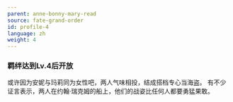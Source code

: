 ```yaml
---
parent: anne-bonny-mary-read
source: fate-grand-order
id: profile-4
language: zh
weight: 4
---
```


### 羁绊达到Lv.4后开放

或许因为安妮与玛莉同为女性吧，两人气味相投，结成搭档专心当海盗。
有不少证言表示，两人在约翰·瑞克姆的船上，他们的战姿比任何人都要勇猛果敢。
